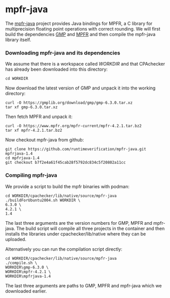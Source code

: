 <!--
This file is part of CPAchecker,
a tool for configurable software verification:
https://cpachecker.sosy-lab.org

SPDX-FileCopyrightText: 2007-2024 Dirk Beyer <https://www.sosy-lab.org>

SPDX-License-Identifier: Apache-2.0
-->

# mpfr-java
The [mpfr-java](https://github.com/runtimeverification/mpfr-java) project provides Java bindings for
MPFR, a C library for multiprecision floating point operations with correct rounding. We will first
build the dependencies [GMP](https://gmplib.org) and [MPFR](https://www.mpfr.org/) and then compile
the mpfr-java library itself.

### Downloading mpfr-java and its dependencies

We assume that there is a workspace called *WORKDIR* and that CPAchecker has already been downloaded
into this directory:

```
cd WORKDIR
```

Now download the latest version of GMP and unpack it into the working directory:

```
curl -O https://gmplib.org/download/gmp/gmp-6.3.0.tar.xz
tar xf gmp-6.3.0.tar.xz
```

Then fetch MPFR and unpack it:
```
curl -O https://www.mpfr.org/mpfr-current/mpfr-4.2.1.tar.bz2
tar xf mpfr-4.2.1.tar.bz2
```

Now checkout mpfr-java from github:

```
git clone https://github.com/runtimeverification/mpfr-java.git mpfrjava-1.4
cd mpfrjava-1.4
git checkout b7f2e4a61f45cab28f5792dc834c5f20802a11cc
```

### Compiling mpfr-java

We provide a script to build the mpfr binaries with podman:
```
cd WORKDIR/cpachecker/lib/native/source/mpfr-java
./buildForUbuntu2004.sh WORKDIR \
6.3.0 \
4.2.1 \
1.4
```

The last three arguments are the version numbers for GMP, MPFR and mpfr-java. The build script will
compile all three projects in the container and then installs the libraries under
cpachecker/lib/native where they can be uploaded.

Alternatively you can run the compilation script directly:
```
cd WORKDIR/cpachecker/lib/native/source/mpfr-java
./compile.sh \
WORKDIR\gmp-6.3.0 \
WORKDIR\mpfr-4.2.1 \
WORKDIR\mpfrjava-1.4
```

The last three arguments are paths to GMP, MPFR and mpfr-java which we downloaded earlier.